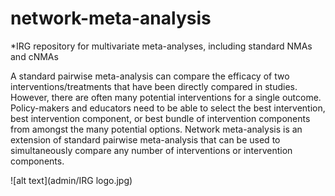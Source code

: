 # network-meta-analysis
*IRG repository for multivariate meta-analyses, including standard NMAs and cNMAs

A standard pairwise meta-analysis can compare the efficacy of two interventions/treatments that have been directly compared in studies. However, there are often many potential interventions for a single outcome. Policy-makers and educators need to be able to select the best intervention, best intervention component, or best bundle of intervention components from amongst the many potential options. Network meta-analysis is an extension of standard pairwise meta-analysis that can be used to simultaneously compare any number of interventions or intervention components.

![alt text](admin/IRG logo.jpg)
